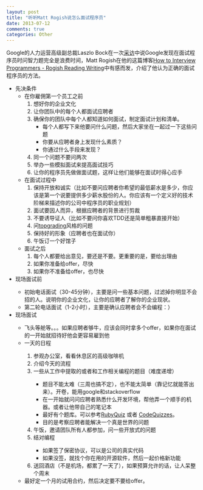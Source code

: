 ```yaml
---
layout: post
title: "听听Matt Rogish说怎么面试程序员"
date: 2013-07-12
comments: true
categories: Other
---
```

<p>Google的人力运营高级副总裁Laszlo Bock在一次<a href="http://www.nytimes.com/2013/06/20/business/in-head-hunting-big-data-may-not-be-such-a-big-deal.html?_r=0">采访</a>中说Google发现在面试程序员时问智力题完全是浪费时间，Matt Rogish在他的这篇博客<a href="http://mattrogish.com/blog/2013/06/26/how-to-interview-programmers/">How to Interview Programmers - Rogish Reading Writing</a>中有感而发，介绍了他认为正确的面试程序员的方法。</p>  <ul>   <li>先决条件      <ul>       <li>在你雇佣第一个员工之前          <ol>           <li>想好你的企业文化 </li>            <li>让你团队中的每个人都面试应聘者 </li>            <li>确保你的团队中每个人都知道如何面试，制定面试计划和清单。              <ul>               <li>每个人都写下来他要问什么问题，然后大家坐在一起过一下这些问题 </li>                <li>你要从应聘者身上发现什么素质？ </li>                <li>你通过什么手段来发现？ </li>             </ul>           </li>            <li>同一个问题不要问两次 </li>            <li>举办一些模拟面试来提高面试技巧 </li>            <li>让你的程序员先做做面试题，这样让他们能够在面试时得心应手 </li>         </ol>       </li>        <li>在面试过程中          <ol>           <li>保持开放和诚实（比如不要问应聘者你希望的最低薪水是多少，你应该是第一个说要提供多少薪水股份的人。你应该有一个定义好的技术阶梯来描述你的公司中程序员的职业规划） </li>            <li>面试要因人而异，根据应聘者的背景进行剪裁 </li>            <li>不要诱导证人（比如不要问你喜欢TDD还是简单粗暴直接开始） </li>            <li>问<a href="http://www.strategicdirectionsconference.com/sites/default/files/Abbreviated%20Topgrading%20Interview%20Guide.pdf">topgrading</a>风格的问题 </li>            <li>保持好的形象（应聘者也在面试你） </li>            <li>午饭订一个好馆子 </li>         </ol>       </li>        <li>面试之后          <ol>           <li>每个人都要给出意见，要还是不要。更重要的是，要给出理由 </li>            <li>如果你准备给offer，尽快 </li>            <li>如果你不准备给offer，也尽快 </li>         </ol>       </li>     </ul>   </li>    <li>现场面试前 </li>    <ul>     <li>初始电话面试（30-45分钟），主要是问一些基本问题，过滤掉你明显不会招的人。说明你的企业文化，让你的应聘者了解你的企业现状。 </li>      <li>第二轮电话面试（1-2小时），主要是确认应聘者会不会编程：）</li>   </ul>    <li>现场面试</li>    <ul>     <li>飞头等舱等。。。如果应聘者够牛，应该会同时拿多个offer，如果你在面试的一开始就招待好他会更容易雇到他</li>      <li>一天的日程</li>      <ol>       <li>参观办公室，看看休息区的高级咖啡机</li>        <li>介绍今天的流程</li>        <li>一些从工作中提取的或者和工作相关编程的题目（难度递增）</li>        <ul>         <li>题目不能太难（三周也搞不定），也不能太简单（靠记忆就能答出来）。开卷，能用google和stackoverflow</li>          <li>在一开始就问问应聘者熟悉什么开发环境，帮他弄一个顺手的机器。或者让他带自己的笔记本</li>          <li>最好有个题库。可以参考<a href="http://rubyquiz.strd6.com/">RubyQuiz</a> 或者 <a href="http://www.codequizzes.com/">CodeQuizzes</a>。</li>          <li>目的是考察应聘者能解决一个真是世界的问题</li>       </ul>        <li>午饭，邀请团队所有人都参加，问一些开放式的问题</li>        <li>结对编程</li>        <ul>         <li>如果签了保密协议，可以是公司的真实代码</li>          <li>如果没签，就找个你在用的开源软件，然后一起价格新功能</li>       </ul>        <li>送回酒店（不是机场，都累了一天了），如果预算允许的话，让人呆整个周末</li>     </ol>      <li>最好定一个月的试用合约，然后决定要不要给offer。</li>   </ul> </ul>